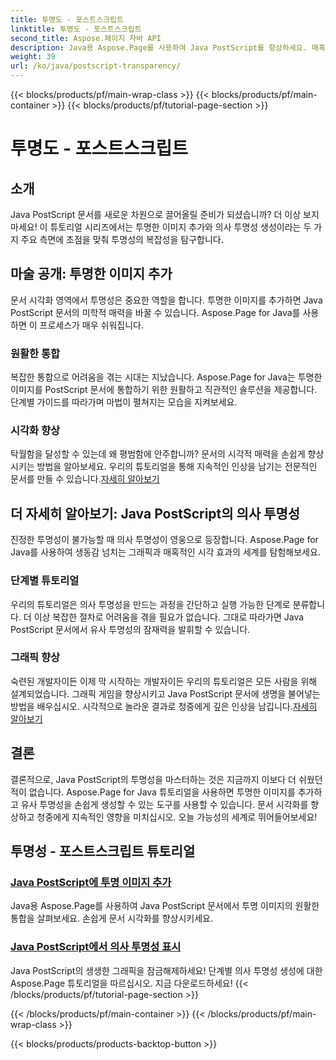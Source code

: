 ```yaml
---
title: 투명도 - 포스트스크립트
linktitle: 투명도 - 포스트스크립트
second_title: Aspose.페이지 자바 API
description: Java용 Aspose.Page를 사용하여 Java PostScript를 향상하세요. 매혹적인 시각화를 위해 투명한 이미지를 원활하게 통합하고 생생한 의사 투명성을 생성합니다.
weight: 39
url: /ko/java/postscript-transparency/
---
```


{{< blocks/products/pf/main-wrap-class >}}
{{< blocks/products/pf/main-container >}}
{{< blocks/products/pf/tutorial-page-section >}}

# 투명도 - 포스트스크립트

## 소개

Java PostScript 문서를 새로운 차원으로 끌어올릴 준비가 되셨습니까? 더 이상 보지 마세요! 이 튜토리얼 시리즈에서는 투명한 이미지 추가와 의사 투명성 생성이라는 두 가지 주요 측면에 초점을 맞춰 투명성의 복잡성을 탐구합니다.

## 마술 공개: 투명한 이미지 추가
문서 시각화 영역에서 투명성은 중요한 역할을 합니다. 투명한 이미지를 추가하면 Java PostScript 문서의 미학적 매력을 바꿀 수 있습니다. Aspose.Page for Java를 사용하면 이 프로세스가 매우 쉬워집니다.

### 원활한 통합
복잡한 통합으로 어려움을 겪는 시대는 지났습니다. Aspose.Page for Java는 투명한 이미지를 PostScript 문서에 통합하기 위한 원활하고 직관적인 솔루션을 제공합니다. 단계별 가이드를 따라가며 마법이 펼쳐지는 모습을 지켜보세요. 

### 시각화 향상
 탁월함을 달성할 수 있는데 왜 평범함에 안주합니까? 문서의 시각적 매력을 손쉽게 향상시키는 방법을 알아보세요. 우리의 튜토리얼을 통해 지속적인 인상을 남기는 전문적인 문서를 만들 수 있습니다.[자세히 알아보기](./add-transparent-image/)

## 더 자세히 알아보기: Java PostScript의 의사 투명성
진정한 투명성이 불가능할 때 의사 투명성이 영웅으로 등장합니다. Aspose.Page for Java를 사용하여 생동감 넘치는 그래픽과 매혹적인 시각 효과의 세계를 탐험해보세요.

### 단계별 튜토리얼
우리의 튜토리얼은 의사 투명성을 만드는 과정을 간단하고 실행 가능한 단계로 분류합니다. 더 이상 복잡한 절차로 어려움을 겪을 필요가 없습니다. 그대로 따라가면 Java PostScript 문서에서 유사 투명성의 잠재력을 발휘할 수 있습니다.

### 그래픽 향상
 숙련된 개발자이든 이제 막 시작하는 개발자이든 우리의 튜토리얼은 모든 사람을 위해 설계되었습니다. 그래픽 게임을 향상시키고 Java PostScript 문서에 생명을 불어넣는 방법을 배우십시오. 시각적으로 놀라운 결과로 청중에게 깊은 인상을 남깁니다.[자세히 알아보기](./show-pseudo-transparency/)

## 결론
결론적으로, Java PostScript의 투명성을 마스터하는 것은 지금까지 이보다 더 쉬웠던 적이 없습니다. Aspose.Page for Java 튜토리얼을 사용하면 투명한 이미지를 추가하고 유사 투명성을 손쉽게 생성할 수 있는 도구를 사용할 수 있습니다. 문서 시각화를 향상하고 청중에게 지속적인 영향을 미치십시오. 오늘 가능성의 세계로 뛰어들어보세요!
## 투명성 - 포스트스크립트 튜토리얼
### [Java PostScript에 투명 이미지 추가](./add-transparent-image/)
Java용 Aspose.Page를 사용하여 Java PostScript 문서에서 투명 이미지의 원활한 통합을 살펴보세요. 손쉽게 문서 시각화를 향상시키세요.
### [Java PostScript에서 의사 투명성 표시](./show-pseudo-transparency/)
Java PostScript의 생생한 그래픽을 잠금해제하세요! 단계별 의사 투명성 생성에 대한 Aspose.Page 튜토리얼을 따르십시오. 지금 다운로드하세요!
{{< /blocks/products/pf/tutorial-page-section >}}

{{< /blocks/products/pf/main-container >}}
{{< /blocks/products/pf/main-wrap-class >}}

{{< blocks/products/products-backtop-button >}}
